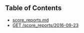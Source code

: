 ## Table of Contents
* [score_reports.md](score_reports.md)
 * [GET /score_reports/2016-09-23](score_reports.md#get-score_reports2016-09-23)
